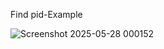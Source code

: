 Find pid-Example

![Screenshot 2025-05-28 000152](https://github.com/user-attachments/assets/54f8513a-9b62-4c9d-9341-75d605a9eb6f)
